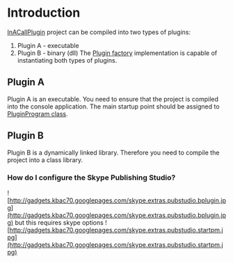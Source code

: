 # Introduction #

[InACallPlugin](http://bridge-for-skype-extras.googlecode.com/svn/trunk/InACallPlugin/) project can be compiled into two types of plugins:
  1. Plugin A - executable
  1. Plugin B - binary (dll)
The [Plugin factory](http://bridge-for-skype-extras.googlecode.com/svn/trunk/InACallPlugin/PluginFactory.cs) implementation is capable of instantiating both types of plugins.

## Plugin A ##

Plugin A is an executable. You need to ensure that the project is compiled into the console application. The main startup point should be assigned to [PluginProgram class](http://bridge-for-skype-extras.googlecode.com/svn/trunk/InACallPlugin/PluginProgram.cs).

## Plugin B ##
Plugin B is a dynamically linked library. Therefore you need to compile the project into a class library.

### How do I configure the Skype Publishing Studio? ###
![http://gadgets.kbac70.googlepages.com/skype.extras.pubstudio.bplugin.jpg](http://gadgets.kbac70.googlepages.com/skype.extras.pubstudio.bplugin.jpg)
but this requires skype options
![http://gadgets.kbac70.googlepages.com/skype.extras.pubstudio.startpm.jpg](http://gadgets.kbac70.googlepages.com/skype.extras.pubstudio.startpm.jpg)
